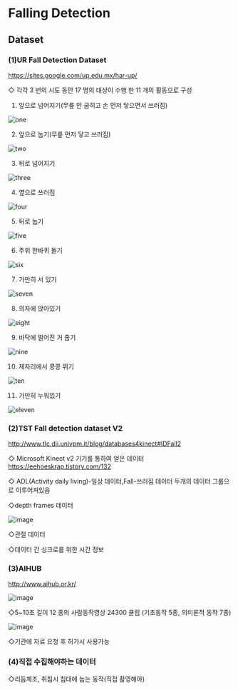 # Falling Detection

## Dataset


### (1)UR Fall Detection Dataset
https://sites.google.com/up.edu.mx/har-up/

◇ 각각 3 번의 시도 동안 17 명의 대상이 수행 한 11 개의 활동으로 구성


1. 앞으로 넘어지기(무릎 안 굽히고 손 먼저 닿으면서 쓰러짐)

![one](https://user-images.githubusercontent.com/52733036/67181479-b3d4be80-f417-11e9-8604-9d7169a20abb.png)

2. 앞으로 눕기(무릎 먼저 닿고 쓰러짐)

![two](https://user-images.githubusercontent.com/52733036/67181500-c2bb7100-f417-11e9-8c9d-fab8b51f5fb1.png)

3. 뒤로 넘어지기

![three](https://user-images.githubusercontent.com/52733036/67181518-cb13ac00-f417-11e9-8a27-9b083c921530.png)

4. 옆으로 쓰러짐

![four](https://user-images.githubusercontent.com/52733036/67181512-c9e27f00-f417-11e9-87f7-715ff30c10c0.png)

5. 뒤로 눕기

![five](https://user-images.githubusercontent.com/52733036/67181511-c9e27f00-f417-11e9-9a75-8305e79bf165.png)

6. 주위 한바퀴 돌기

![six](https://user-images.githubusercontent.com/52733036/67181515-ca7b1580-f417-11e9-8df2-b5cb362afd36.png)

7. 가만히 서 있기

![seven](https://user-images.githubusercontent.com/52733036/67181514-ca7b1580-f417-11e9-92cb-23851805a9ef.png)

8. 의자에 앉아있기

![eight](https://user-images.githubusercontent.com/52733036/67181509-c949e880-f417-11e9-9e54-404dd1944c1c.png)

9. 바닥에 떨어진 거 줍기

![nine](https://user-images.githubusercontent.com/52733036/67181513-ca7b1580-f417-11e9-8c65-7bcdd09db055.png)

10. 제자리에서 콩콩 뛰기

![ten](https://user-images.githubusercontent.com/52733036/67181517-cb13ac00-f417-11e9-976c-877279e5a13d.png)

11. 가만히 누워있기

![eleven](https://user-images.githubusercontent.com/52733036/67181510-c9e27f00-f417-11e9-8626-b96e426bbde2.png)


### (2)TST Fall detection dataset V2
http://www.tlc.dii.univpm.it/blog/databases4kinect#IDFall2

◇ Microsoft Kinect v2 기기를 통하여 얻은 데이터 https://eehoeskrap.tistory.com/132 

◇ ADL(Activity daily living)-일상 데이터,Fall-쓰러짐 데이터 두개의 데이터 그룹으로 이루어져있음

◇depth frames 데이터

![image](https://user-images.githubusercontent.com/39910353/67178069-656df280-f40c-11e9-973b-647c4b4a6f94.png)

◇관절 데이터

◇데이터 간 싱크로를 위한  시간 정보

### (3)AIHUB
http://www.aihub.or.kr/

![image](https://user-images.githubusercontent.com/39910353/67178710-b1ba3200-f40e-11e9-87cd-6070b2f418a9.png)

◇5~10초 길이 12 종의 사람동작영상 24300 클립 (기초동작 5종, 의미론적 동작 7종)

![image](https://user-images.githubusercontent.com/39910353/67178727-c3033e80-f40e-11e9-9807-118faebdc93e.png)

◇기관에 자료 요청 후 허가시 사용가능


### (4)직접 수집해야하는 데이터

◇리듬체조, 취침시 침대에 눕는 동작(직접 촬영해야)

